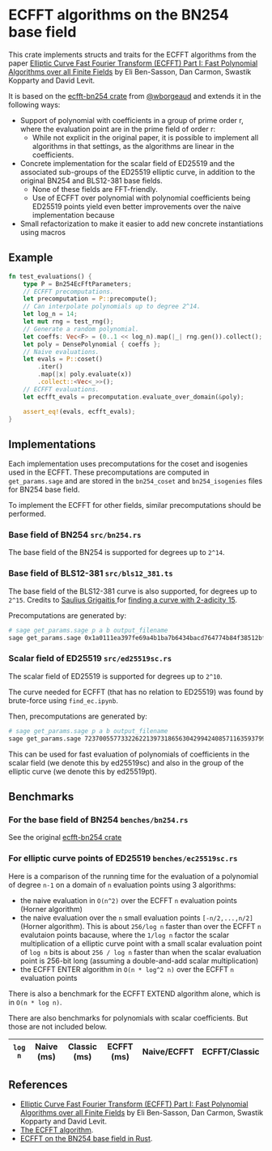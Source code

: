 # ECFFT algorithms on the BN254 base field

This crate implements structs and traits for the ECFFT algorithms from the paper 
[Elliptic Curve Fast Fourier Transform (ECFFT) Part I: Fast Polynomial Algorithms over all Finite Fields](https://arxiv.org/abs/2107.08473) 
by Eli Ben-Sasson, Dan Carmon, Swastik Kopparty and David Levit.

It is based on the [ecfft-bn254 crate](https://github.com/wborgeaud/ecfft-bn254) from [@wborgeaud](https://github.com/wborgeaud) 
and extends it in the following ways:

* Support of polynomial with coefficients in a group of prime order r, where the evaluation point are in the prime field of order r:
  * While not explicit in the original paper, it is possible to implement all algorithms in that settings, as the algorithms are linear in the coefficients.
* Concrete implementation for the scalar field of ED25519 and the associated sub-groups of the ED25519 elliptic curve, 
  in addition to the original BN254 and BLS12-381 base fields.
  * None of these fields are FFT-friendly.
  * Use of ECFFT over polynomial with polynomial coefficients being ED25519 points yield even better improvements over the naive implementation
    because
* Small refactorization to make it easier to add new concrete instantiations using macros

## Example

```rust
fn test_evaluations() {
    type P = Bn254EcFftParameters;
    // ECFFT precomputations.
    let precomputation = P::precompute();
    // Can interpolate polynomials up to degree 2^14.
    let log_n = 14;
    let mut rng = test_rng();
    // Generate a random polynomial.
    let coeffs: Vec<F> = (0..1 << log_n).map(|_| rng.gen()).collect();
    let poly = DensePolynomial { coeffs };
    // Naive evaluations.
    let evals = P::coset()
        .iter()
        .map(|x| poly.evaluate(x))
        .collect::<Vec<_>>();
    // ECFFT evaluations.
    let ecfft_evals = precomputation.evaluate_over_domain(&poly);

    assert_eq!(evals, ecfft_evals);
}
```

## Implementations

Each implementation uses precomputations for the coset and isogenies used in the ECFFT.
These precomputations are computed in `get_params.sage` and are stored in the `bn254_coset` and `bn254_isogenies` files for BN254 base field.

To implement the ECFFT for other fields, similar precomputations should be performed.

### Base field of BN254 `src/bn254.rs`

The base field of the BN254 is supported for degrees up to `2^14`.

### Base field of BLS12-381 `src/bls12_381.ts`

The base field of the BLS12-381 curve is also supported, for degrees up to `2^15`. Credits to [Saulius Grigaitis
](https://github.com/sauliusgrigaitis) for [finding a curve with 2-adicity 15](https://github.com/wborgeaud/ecfft-bn254/pull/2).

Precomputations are generated by:

```bash
# sage get_params.sage p a b output_filename
sage get_params.sage 0x1a0111ea397fe69a4b1ba7b6434bacd764774b84f38512bf6730d2a0f6b0f6241eabfffeb153ffffb9feffffffffaaab 0x1800fb41dab7368489a980e14a746abfe7c87588aac25c113301d524b734a5043bbc89dd7d0c5b41de5d348ac2e838c6 0x11c65a0a6e52b8b88366e0b0df28c6804f14f35cb833cb0d918c9e758f044d95777beb965a967af4ef518ad0618a809a bls12-381
```

### Scalar field of ED25519 `src/ed25519sc.rs`

The scalar field of ED25519 is supported for degrees up to `2^10`.

The curve needed for ECFFT (that has no relation to ED25519) was found by brute-force using `find_ec.ipynb`.

Then, precomputations are generated by:

```bash
# sage get_params.sage p a b output_filename
sage get_params.sage 7237005577332262213973186563042994240857116359379907606001950938285454250989 358411639496974511688972102234120389095655852877724179826497455556504284563 820979117428412570825388108132290158712218308953717713756580934786362626809 ed25519sc
```

This can be used for fast evaluation of polynomials of coefficients in the scalar field (we denote this by ed25519sc) 
and also in the group of the elliptic curve (we denote this by ed25519pt).


## Benchmarks

### For the base field of BN254 `benches/bn254.rs`

See the original [ecfft-bn254 crate](https://github.com/wborgeaud/ecfft-bn254)

### For elliptic curve points of ED25519 `benches/ec25519sc.rs`

Here is a comparison of the running time for the evaluation of a polynomial of degree `n-1` 
on a domain of `n` evaluation points using 3 algorithms:

- the naive evaluation in `O(n^2)` over the ECFFT `n` evaluation points (Horner algorithm)
- the naive evaluation over the `n` small evaluation points `[-n/2,...,n/2]` (Horner algorithm). 
  This is about `256/log n` faster than over the ECFFT `n` evalutaion points bacause, where the `1/log n` factor
  the scalar multiplication of a elliptic curve point with a small scalar evaluation point of `log n` bits is about
  `256 / log n` faster than when the scalar evaluation point is 256-bit long (assuming a double-and-add scalar multiplication)
- the ECFFT ENTER algorithm in `O(n * log^2 n)` over the ECFFT `n` evaluation points

There is also a benchmark for the ECFFT EXTEND algorithm alone, which is in `O(n * log n)`.

There are also benchmarks for polynomials with scalar coefficients.
But those are not included below.

| `log n` | Naive (ms)  | Classic (ms) | ECFFT (ms) | Naive/ECFFT | ECFFT/Classic |
| ------- | ----------- | ------------ | ---------- | ----------- | ------------- |

## References

- [Elliptic Curve Fast Fourier Transform (ECFFT) Part I: Fast Polynomial Algorithms over all Finite Fields](https://arxiv.org/abs/2107.08473) by Eli Ben-Sasson, Dan Carmon, Swastik Kopparty and David Levit.
- [The ECFFT algorithm](https://solvable.group/posts/ecfft/).
- [ECFFT on the BN254 base field in Rust](https://solvable.group/posts/ecfft-bn254/).
